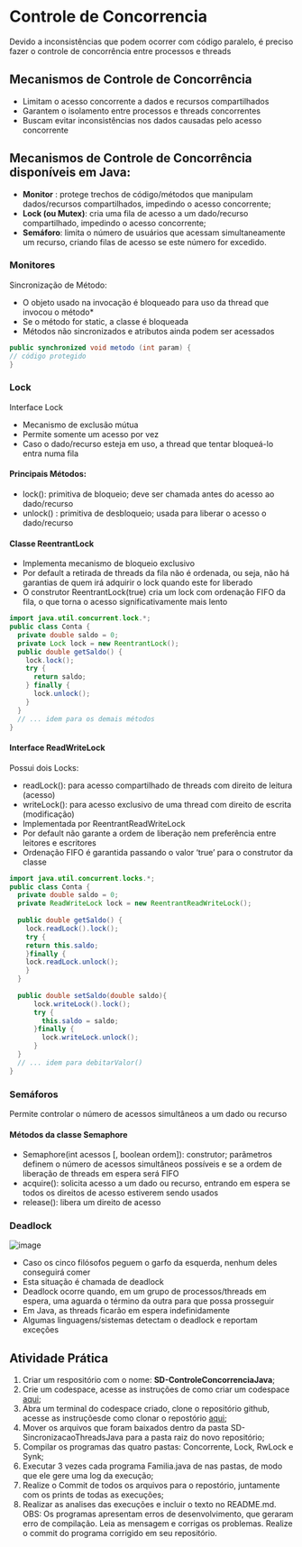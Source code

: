 # Controle de Concorrencia
Devido a inconsistências que podem ocorrer com código paralelo, é preciso fazer o controle de concorrência entre processos e threads

## Mecanismos de Controle de Concorrência 
* Limitam o acesso concorrente a dados e recursos compartilhados
* Garantem o isolamento entre processos e threads concorrentes
* Buscam evitar inconsistências nos dados causadas pelo acesso concorrente

## Mecanismos de Controle de Concorrência disponíveis em Java:
* **Monitor** : protege trechos de código/métodos que manipulam dados/recursos compartilhados, impedindo o acesso concorrente;
* **Lock (ou Mutex)**: cria uma fila de acesso a um dado/recurso compartilhado, impedindo o acesso concorrente;
* **Semáforo**: limita o número de usuários que acessam simultaneamente um recurso, criando filas de acesso se este número for excedido.

### Monitores
Sincronização de Método:
* O objeto usado na invocação é bloqueado para uso da thread que invocou o método*
* Se o método for static, a classe é bloqueada
* Métodos não sincronizados e atributos ainda podem ser acessados
  
```java
public synchronized void metodo (int param) {
// código protegido
}
```

### Lock
Interface Lock
* Mecanismo de exclusão mútua 
* Permite somente um acesso por vez
* Caso o dado/recurso esteja em uso, a thread que tentar bloqueá-lo entra numa fila

#### Principais Métodos:
* lock(): primitiva de bloqueio; deve ser chamada antes do acesso ao dado/recurso
* unlock() : primitiva de desbloqueio; usada para liberar o acesso o dado/recurso

#### Classe ReentrantLock
* Implementa mecanismo de bloqueio exclusivo
* Por default a retirada de threads da fila não é ordenada, ou seja, não há garantias de quem irá adquirir o lock quando este for liberado
* O construtor ReentrantLock(true) cria um lock com ordenação FIFO da fila, o que torna o acesso significativamente mais lento

```java
import java.util.concurrent.lock.*;
public class Conta {
  private double saldo = 0;
  private Lock lock = new ReentrantLock();
  public double getSaldo() {
    lock.lock();
    try {
      return saldo;
    } finally {
      lock.unlock();
    }
  }
  // ... idem para os demais métodos
}
```

#### Interface ReadWriteLock
Possui dois Locks:
* readLock(): para acesso compartilhado de threads com direito de leitura (acesso)
* writeLock(): para acesso exclusivo de uma thread com direito de escrita (modificação)
* Implementada por ReentrantReadWriteLock 
* Por default não garante a ordem de liberação nem preferência entre leitores e escritores
* Ordenação FIFO é garantida passando o valor ‘true’ para o construtor da classe

```java
import java.util.concurrent.locks.*;
public class Conta {
  private double saldo = 0;
  private ReadWriteLock lock = new ReentrantReadWriteLock();
  
  public double getSaldo() {
    lock.readLock().lock();
    try { 
    return this.saldo; 
    }finally { 
    lock.readLock.unlock(); 
    }
  }
  
  public double setSaldo(double saldo){
      lock.writeLock().lock();
      try { 
        this.saldo = saldo; 
      }finally { 
        lock.writeLock.unlock(); 
      }
  }
  // ... idem para debitarValor()
}
```

### Semáforos
Permite controlar o número de acessos simultâneos a um dado ou recurso

#### Métodos da classe Semaphore
* Semaphore(int acessos [, boolean ordem]): construtor; parâmetros definem o número de acessos simultâneos possíveis e se a ordem de
liberação de threads em espera será FIFO
* acquire(): solicita acesso a um dado ou recurso, entrando em espera se todos os direitos de acesso estiverem sendo usados
* release(): libera um direito de acesso

### Deadlock
![image](https://github.com/user-attachments/assets/cffa1e98-ae6e-419e-b5e4-fcf51e80f07d)

* Caso os cinco filósofos peguem o garfo da esquerda, nenhum deles conseguirá comer
* Esta situação é chamada de deadlock 
* Deadlock ocorre quando, em um grupo de processos/threads em espera, uma aguarda o término da outra para que possa prosseguir
* Em Java, as threads ficarão em espera indefinidamente
* Algumas linguagens/sistemas detectam o deadlock e reportam exceções

## Atividade Prática
1. Criar um respositório com o nome: **SD-ControleConcorrenciaJava**;
2. Crie um codespace, acesse as instruções de como criar um codespace [aqui](https://docs.github.com/pt/codespaces/developing-in-a-codespace/creating-a-codespace-for-a-repository);
3. Abra um terminal do codespace criado,  clone o repositório github, acesse as instruçõesde como clonar o repostório [aqui](https://docs.github.com/pt/repositories/creating-and-managing-repositories/cloning-a-repository);
4. Mover os arquivos que foram baixados dentro da pasta SD-SincronizacaoThreadsJava para a pasta raiz do novo repositório;
5. Compilar os programas das quatro pastas: Concorrente, Lock, RwLock e Synk;
6. Executar 3 vezes cada programa Familia.java de nas pastas, de modo que ele gere uma log da execução;
7. Realize o Commit de todos os arquivos para o repostório, juntamente com os prints de todas as execuções;
8. Realizar as analises das execuções e incluir o texto no README.md.
OBS: Os programas apresentam erros de desenvolvimento, que geraram erro de compilação. Leia as mensagem e corrigas os problemas. Realize o commit do programa corrigido em seu repositório.
 
